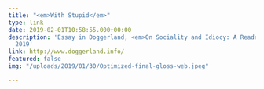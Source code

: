 ```yaml
---
title: "<em>With Stupid</em>"
type: link
date: 2019-02-01T10:58:55.000+00:00
description: 'Essay in Doggerland, <em>On Sociality and Idiocy: A Reader</em>, February
  2019'
link: http://www.doggerland.info/
featured: false
img: "/uploads/2019/01/30/Optimized-final-gloss-web.jpeg"

---
```

